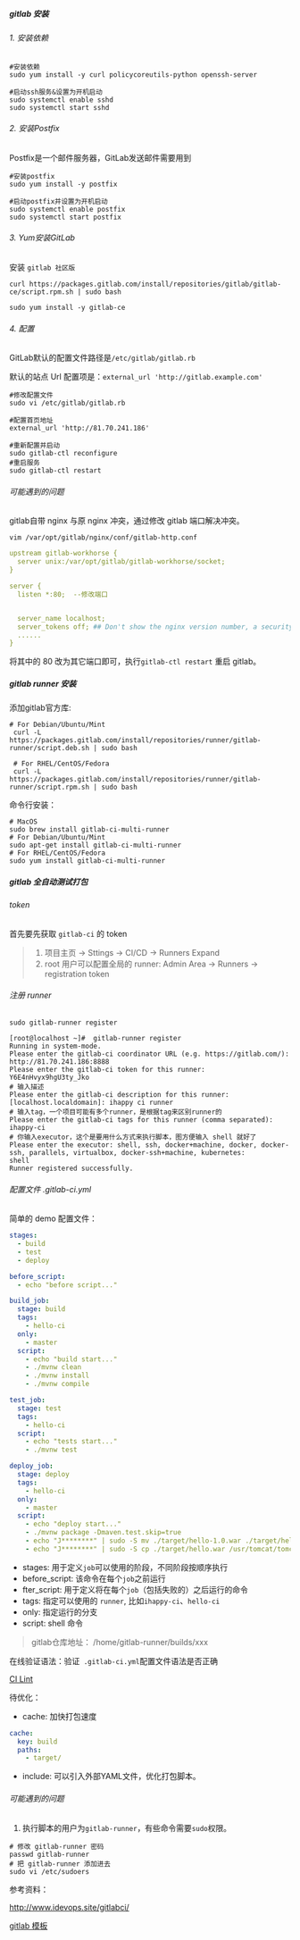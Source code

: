 ##### gitlab 安装

###### 1. 安装依赖

```shell
#安装依赖
sudo yum install -y curl policycoreutils-python openssh-server

#启动ssh服务&设置为开机启动
sudo systemctl enable sshd
sudo systemctl start sshd
```

###### 2. 安装Postfix

Postfix是一个邮件服务器，GitLab发送邮件需要用到

```shell
#安装postfix
sudo yum install -y postfix

#启动postfix并设置为开机启动
sudo systemctl enable postfix
sudo systemctl start postfix
```

###### 3. Yum安装GitLab

安装 `gitlab 社区版`

```shell
curl https://packages.gitlab.com/install/repositories/gitlab/gitlab-ce/script.rpm.sh | sudo bash

sudo yum install -y gitlab-ce
```

###### 4. 配置

GitLab默认的配置文件路径是`/etc/gitlab/gitlab.rb`

默认的站点 Url 配置项是：`external_url 'http://gitlab.example.com'`

```shell
#修改配置文件
sudo vi /etc/gitlab/gitlab.rb

#配置首页地址
external_url 'http://81.70.241.186'

#重新配置并启动
sudo gitlab-ctl reconfigure
#重启服务
sudo gitlab-ctl restart
```



###### 可能遇到的问题

gitlab自带 nginx 与原  nginx 冲突，通过修改 gitlab 端口解决冲突。

```shell
vim /var/opt/gitlab/nginx/conf/gitlab-http.conf
```

``` yml
upstream gitlab-workhorse {
  server unix:/var/opt/gitlab/gitlab-workhorse/socket;
}

server {
  listen *:80;  --修改端口


  server_name localhost;
  server_tokens off; ## Don't show the nginx version number, a security best practice
  ......
}
```

将其中的 80 改为其它端口即可，执行`gitlab-ctl restart` 重启  gitlab。



##### gitlab runner 安装

添加gitlab官方库:

```shell
# For Debian/Ubuntu/Mint
 curl -L https://packages.gitlab.com/install/repositories/runner/gitlab-runner/script.deb.sh | sudo bash

 # For RHEL/CentOS/Fedora
 curl -L https://packages.gitlab.com/install/repositories/runner/gitlab-runner/script.rpm.sh | sudo bash
```

命令行安装：

```shell
# MacOS
sudo brew install gitlab-ci-multi-runner
# For Debian/Ubuntu/Mint
sudo apt-get install gitlab-ci-multi-runner
# For RHEL/CentOS/Fedora
sudo yum install gitlab-ci-multi-runner
```



##### gitlab 全自动测试打包

###### token

首先要先获取 `gitlab-ci` 的 token

> 1. 项目主页 -> Sttings -> CI/CD -> Runners Expand
> 2. root 用户可以配置全局的 runner: Admin Area -> Runners -> registration token

###### 注册 runner

```shell
sudo gitlab-runner register
```

```shell
[root@localhost ~]#  gitlab-runner register
Running in system-mode.                            
Please enter the gitlab-ci coordinator URL (e.g. https://gitlab.com/):
http://81.70.241.186:8888
Please enter the gitlab-ci token for this runner:
Y6E4nHvyx9hgU3ty_Jko
# 输入描述
Please enter the gitlab-ci description for this runner:
[localhost.localdomain]: ihappy ci runner
# 输入tag，一个项目可能有多个runner，是根据tag来区别runner的
Please enter the gitlab-ci tags for this runner (comma separated):
ihappy-ci
# 你输入executor，这个是要用什么方式来执行脚本，图方便输入 shell 就好了
Please enter the executor: shell, ssh, docker+machine, docker, docker-ssh, parallels, virtualbox, docker-ssh+machine, kubernetes:
shell
Runner registered successfully. 
```



######  配置文件 .gitlab-ci.yml

简单的 demo 配置文件：

```yml
stages:
  - build
  - test
  - deploy

before_script:
  - echo "before script..."

build_job:
  stage: build
  tags:
    - hello-ci
  only:
    - master
  script:
    - echo "build start..."
    - ./mvnw clean
    - ./mvnw install
    - ./mvnw compile

test_job:
  stage: test
  tags:
    - hello-ci
  script:
    - echo "tests start..."
    - ./mvnw test

deploy_job:
  stage: deploy
  tags:
    - hello-ci
  only:
    - master
  script:
    - echo "deploy start..."
    - ./mvnw package -Dmaven.test.skip=true
    - echo "J********" | sudo -S mv ./target/hello-1.0.war ./target/hello.war
    - echo "J********" | sudo -S cp ./target/hello.war /usr/tomcat/tomcat8/webapps
```

- stages: 用于定义`job`可以使用的阶段，不同阶段按顺序执行
- before_script: 该命令在每个`job`之前运行
- fter_script: 用于定义将在每个`job`（包括失败的）之后运行的命令
- tags: 指定可以使用的 `runner`, 比如`ihappy-ci`、`hello-ci`
- only: 指定运行的分支
- script:  shell 命令

> gitlab仓库地址： /home/gitlab-runner/builds/xxx

在线验证语法：验证` .gitlab-ci.yml`配置文件语法是否正确

[CI Lint](http://81.70.241.186:8888/happy/ihappy/-/ci/lint)

待优化：

- cache: 加快打包速度

```yml
cache:
  key: build
  paths:
    - target/
```

- include: 可以引入外部YAML文件，优化打包脚本。

###### 可能遇到的问题

1. 执行脚本的用户为`gitlab-runner`，有些命令需要`sudo`权限。

```shell
# 修改 gitlab-runner 密码
passwd gitlab-runner
# 把 gitlab-runner 添加进去
sudo vi /etc/sudoers
```



参考资料：

http://www.idevops.site/gitlabci/

[gitlab 模板](https://github.com/zeyangli/gitlabci-templates)

